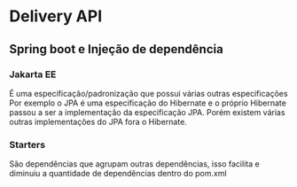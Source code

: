 # Delivery API

## Spring boot e Injeção de dependência

### Jakarta EE

É uma especificação/padronização que possui várias outras especificações
Por exemplo o JPA é uma especificação do Hibernate e o próprio Hibernate passou a ser a implementação da especificação JPA.
Porém existem várias outras implementações do JPA fora o Hibernate.

### Starters

São dependências que agrupam outras dependências, isso facilita e diminuiu a quantidade de dependências dentro do pom.xml

